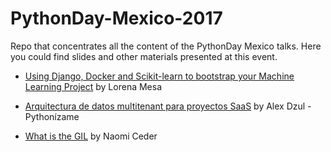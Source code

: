 # PythonDay-Mexico-2017
Repo that concentrates all the content of the PythonDay Mexico talks. Here you could find slides and other materials presented at this event.


- [Using Django, Docker and Scikit-learn to bootstrap your Machine Learning Project](http://bit.ly/2s5R01V) by Lorena Mesa

- [Arquitectura de datos multitenant para proyectos SaaS](https://goo.gl/dVr0Zq) by Alex Dzul - Pythonízame

- [What is the GIL](https://goo.gl/ccveF4) by Naomi Ceder


